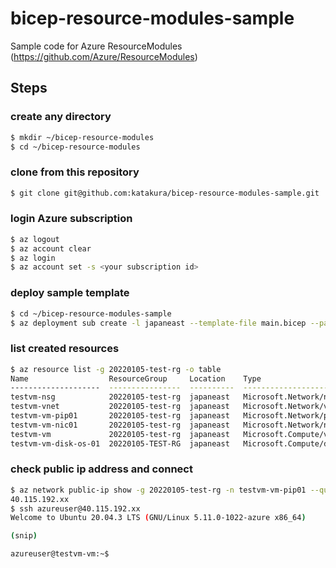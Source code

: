 # bicep-resource-modules-sample

Sample code for Azure ResourceModules (https://github.com/Azure/ResourceModules)

## Steps

### create any directory

```bash
$ mkdir ~/bicep-resource-modules
$ cd ~/bicep-resource-modules
```

### clone from this repository

```bash
$ git clone git@github.com:katakura/bicep-resource-modules-sample.git
```

### login Azure subscription

```bash
$ az logout
$ az account clear
$ az login
$ az account set -s <your subscription id>
```

### deploy sample template

```bash
$ cd ~/bicep-resource-modules-sample
$ az deployment sub create -l japaneast --template-file main.bicep --parameters resourceGroupName=<target resource group name> adminPassword=<password>
```

### list created resources

```bash
$ az resource list -g 20220105-test-rg -o table
Name                  ResourceGroup     Location    Type                                     Status
--------------------  ----------------  ----------  ---------------------------------------  --------
testvm-nsg            20220105-test-rg  japaneast   Microsoft.Network/networkSecurityGroups
testvm-vnet           20220105-test-rg  japaneast   Microsoft.Network/virtualNetworks
testvm-vm-pip01       20220105-test-rg  japaneast   Microsoft.Network/publicIPAddresses
testvm-vm-nic01       20220105-test-rg  japaneast   Microsoft.Network/networkInterfaces
testvm-vm             20220105-test-rg  japaneast   Microsoft.Compute/virtualMachines
testvm-vm-disk-os-01  20220105-TEST-RG  japaneast   Microsoft.Compute/disks
```

### check public ip address and connect

```bash
$ az network public-ip show -g 20220105-test-rg -n testvm-vm-pip01 --query 'ipAddress' -o tsv
40.115.192.xx
$ ssh azureuser@40.115.192.xx
Welcome to Ubuntu 20.04.3 LTS (GNU/Linux 5.11.0-1022-azure x86_64)

(snip)

azureuser@testvm-vm:~$ 
```
